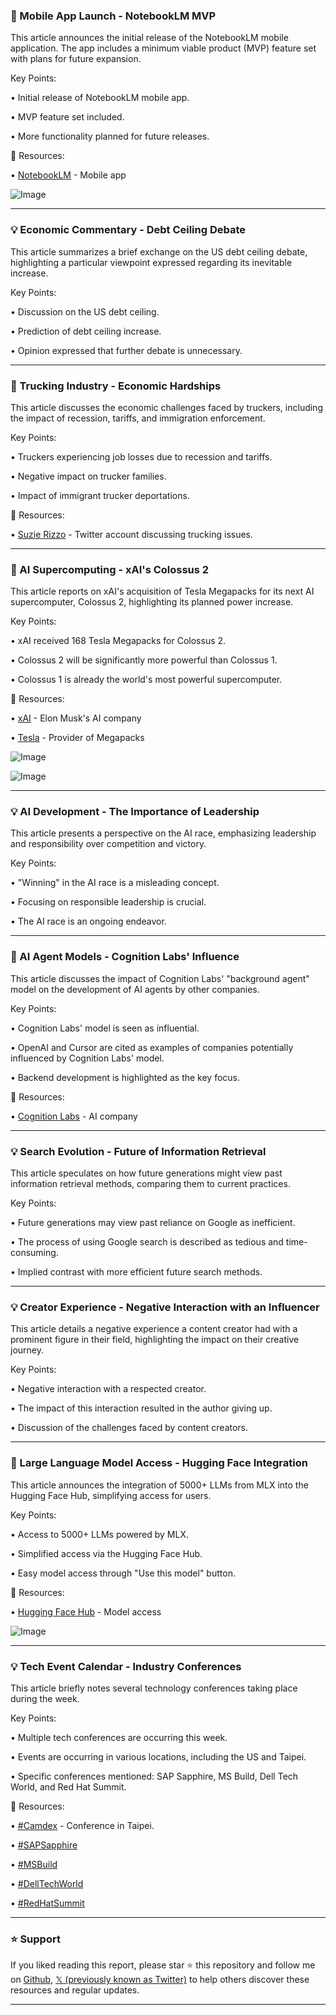### 🚀 Mobile App Launch - NotebookLM MVP

This article announces the initial release of the NotebookLM mobile application.  The app includes a minimum viable product (MVP) feature set with plans for future expansion.

Key Points:

• Initial release of NotebookLM mobile app.


• MVP feature set included.


• More functionality planned for future releases.


🔗 Resources:

• [NotebookLM](https://x.com/NotebookLM) - Mobile app


![Image](https://pbs.twimg.com/amplify_video_thumb/1924477139526561792/img/zkX4Ae2NjUusjF5d.jpg)

---
### 💡 Economic Commentary - Debt Ceiling Debate

This article summarizes a brief exchange on the US debt ceiling debate, highlighting a particular viewpoint expressed regarding its inevitable increase.

Key Points:

•  Discussion on the US debt ceiling.


•  Prediction of debt ceiling increase.


•  Opinion expressed that further debate is unnecessary.


---
### 🤖 Trucking Industry - Economic Hardships

This article discusses the economic challenges faced by truckers, including the impact of recession, tariffs, and immigration enforcement.

Key Points:

• Truckers experiencing job losses due to recession and tariffs.


• Negative impact on trucker families.


•  Impact of immigrant trucker deportations.


🔗 Resources:

• [Suzie Rizzo](https://x.com/Suzierizzo1) - Twitter account discussing trucking issues.


---
### 🤖 AI Supercomputing - xAI's Colossus 2

This article reports on xAI's acquisition of Tesla Megapacks for its next AI supercomputer, Colossus 2, highlighting its planned power increase.

Key Points:

• xAI received 168 Tesla Megapacks for Colossus 2.


• Colossus 2 will be significantly more powerful than Colossus 1.


• Colossus 1 is already the world's most powerful supercomputer.


🔗 Resources:

• [xAI](https://x.com/xai) - Elon Musk's AI company


• [Tesla](https://x.com/Tesla) - Provider of Megapacks


![Image](https://pbs.twimg.com/media/GrXMWOfXoAATHcv?format=jpg&name=medium)


![Image](https://pbs.twimg.com/media/GrV_6B-XIAAGS3f?format=jpg&name=360x360)

---
### 💡 AI Development - The Importance of Leadership

This article presents a perspective on the AI race, emphasizing leadership and responsibility over competition and victory.

Key Points:

•  "Winning" in the AI race is a misleading concept.


•  Focusing on responsible leadership is crucial.


•  The AI race is an ongoing endeavor.



---
### 🤖 AI Agent Models - Cognition Labs' Influence

This article discusses the impact of Cognition Labs' "background agent" model on the development of AI agents by other companies.

Key Points:

•  Cognition Labs' model is seen as influential.


•  OpenAI and Cursor are cited as examples of companies potentially influenced by Cognition Labs' model.


•  Backend development is highlighted as the key focus.


🔗 Resources:

• [Cognition Labs](https://x.com/cognition_labs) - AI company



---
### 💡 Search Evolution - Future of Information Retrieval

This article speculates on how future generations might view past information retrieval methods, comparing them to current practices.

Key Points:

•  Future generations may view past reliance on Google as inefficient.


•  The process of using Google search is described as tedious and time-consuming.


•  Implied contrast with more efficient future search methods.


---
### 💡 Creator Experience - Negative Interaction with an Influencer

This article details a negative experience a content creator had with a prominent figure in their field, highlighting the impact on their creative journey.

Key Points:

• Negative interaction with a respected creator.


•  The impact of this interaction resulted in the author giving up.


•  Discussion of the challenges faced by content creators.



---
### 🚀 Large Language Model Access - Hugging Face Integration

This article announces the integration of 5000+ LLMs from MLX into the Hugging Face Hub, simplifying access for users.

Key Points:

• Access to 5000+ LLMs powered by MLX.


• Simplified access via the Hugging Face Hub.


•  Easy model access through "Use this model" button.


🔗 Resources:

• [Hugging Face Hub](https://huggingface.co/) - Model access


![Image](https://pbs.twimg.com/amplify_video_thumb/1924516163062521856/img/0S6TgOZVeaF_rman.jpg)

---
### 💡 Tech Event Calendar - Industry Conferences

This article briefly notes several technology conferences taking place during the week.

Key Points:

• Multiple tech conferences are occurring this week.


•  Events are occurring in various locations, including the US and Taipei.


•  Specific conferences mentioned: SAP Sapphire, MS Build, Dell Tech World, and Red Hat Summit.


🔗 Resources:

• [#Camdex](https://x.com/hashtag/Camdex?src=hashtag_click) - Conference in Taipei.


• [#SAPSapphire](https://x.com/hashtag/SAPSapphire?src=hashtag_click)


• [#MSBuild](https://x.com/hashtag/MSBuild?src=hashtag_click)


• [#DellTechWorld](https://x.com/hashtag/DellTechWorld?src=hashtag_click)


• [#RedHatSummit](https://x.com/hashtag/RedHatSummit?src=hashtag_click)


---

### ⭐️ Support

If you liked reading this report, please star ⭐️ this repository and follow me on [Github](https://github.com/Drix10), [𝕏 (previously known as Twitter)](https://x.com/DRIX_10_) to help others discover these resources and regular updates.

---